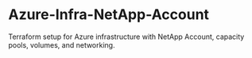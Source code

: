 # Azure-Infra-NetApp-Account
Terraform setup for Azure infrastructure with NetApp Account, capacity pools, volumes, and networking.
